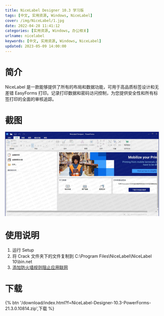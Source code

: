 ```yaml
---
title: NiceLabel Designer 10.3 学习版
tags: [中文, 实用资源, Windows, NiceLabel]
cover: /img/NiceLabel/1.jpg
date: 2022-04-28 11:41:12
categories: [实用资源, Windows, 办公相关]
urlname: nicelabel
keywords: [中文, 实用资源, Windows, NiceLabel]
updated: 2023-05-09 14:00:00
---
```


# 简介

NiceLabel 是一款能够提供了所有的布局和数据功能，可用于高品质标签设计和无差错 EasyForms 打印。记录打印数据和密码访问控制，为您提供安全性和所有标签打印的全面的审核追踪。

# 截图

![](/img/NiceLabel/2.jpg)

# 使用说明

1. 运行 Setup
2. 将 Crack 文件夹下的文件复制到 C:\Program Files\NiceLabel\NiceLabel 10\bin.net
3. [添加防火墙规则阻止应用联网](https://zhuanlan.zhihu.com/p/101229765)

# 下载

{% btn '/download/index.html?f=NiceLabel-Designer-10.3-PowerForms-21.3.0.10814.zip',下载 %}
